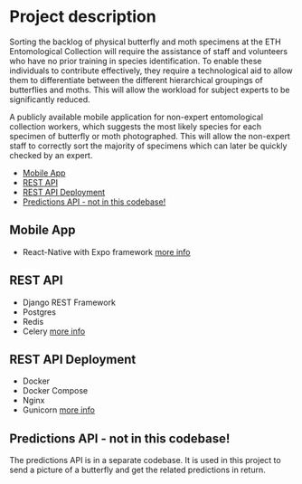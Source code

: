 # Project description

Sorting the backlog of physical butterfly and moth specimens at the ETH Entomological Collection will require the assistance of staff and volunteers who have no prior training in species 
identification. To enable these individuals to contribute effectively, they require a technological aid to allow them to differentiate between the different hierarchical groupings of 
butterflies and moths. This will allow the workload for subject experts to be significantly reduced.

A publicly available mobile application for non-expert entomological collection workers, which suggests the most likely species for each specimen of butterfly or moth photographed. This 
will allow the non-expert staff to correctly sort the majority of specimens which can later be quickly checked by an expert.

- [Mobile App](#mobile-app)
- [REST API](#rest-api)
- [REST API Deployment](#rest-api-deployment)
- [Predictions API - not in this codebase!](#predictions-api---not-in-this-codebase!)

## Mobile App
- React-Native with Expo framework
[more info](./frontend/README.md)

## REST API
- Django REST Framework
- Postgres
- Redis
- Celery
[more info](./backend/README.md)

## REST API Deployment
- Docker
- Docker Compose
- Nginx
- Gunicorn
[more info](./backend/README_deployment.md)

## Predictions API - not in this codebase!

The predictions API is in a separate codebase. It is used in this project to send a picture of a butterfly and get the related predictions in return.

